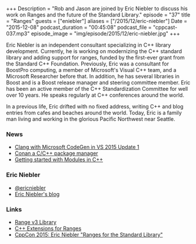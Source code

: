 +++
Description = "Rob and Jason are joined by Eric Niebler to discuss his work on Ranges and the future of the Standard Library."
episode = "37"
title = "Ranges"
guests = ["eniebler"]
aliases = ["/2015/12/eric-niebler"]
Date = "2015-12-08"
podcast_duration = "00:45:08"
podcast_file = "cppcast-037.mp3"
episode_image = "img/episode/2015/12/eric-niebler.jpg"
+++

Eric Niebler is an independent consultant specializing in C++ library development. Currently, he is working on modernizing the C++ standard library and adding support for ranges, funded by the first-ever grant from the Standard C++ Foundation. Previously, Eric was a consultant for BoostPro computing, a member of Microsoft's Visual C++ team, and a Microsoft Researcher before that. In addition, he has several libraries in Boost and is a Boost release manager and steering committee member. Eric has been an active member of the C++ Standardization Committee for well over 10 years. He speaks regularly at C++ conferences around the world.

In a previous life, Eric drifted with no fixed address, writing C++ and blog entries from cafes and beaches around the world. Today, Eric is a family man living and working in the glorious Pacific Northwest near Seattle.

### News ###

 - [Clang with Microsoft CodeGen in VS 2015 Update 1](http://blogs.msdn.com/b/vcblog/archive/2015/12/04/introducing-clang-with-microsoft-codegen-in-vs-2015-update-1.aspx)
 - [Conan a C/C++ package manager](https://www.reddit.com/r/cpp/comments/3v05s9/conan_a_cc_package_manager/)
 - [Getting started with Modules in C++](http://kennykerr.ca/2015/12/03/getting-started-with-modules-in-c/)
 
### Eric Niebler ###

 - [@ericniebler](https://twitter.com/ericniebler)
 - [Eric Niebler's blog](http://ericniebler.com/)

### Links ###

 - [Range v3 Library](https://github.com/ericniebler/range-v3)
 - [C++ Extensions for Ranges](https://github.com/CaseyCarter/cmcstl2)
 - [CppCon 2015: Eric Niebler "Ranges for the Standard Library"](https://www.youtube.com/watch?v=mFUXNMfaciE)
